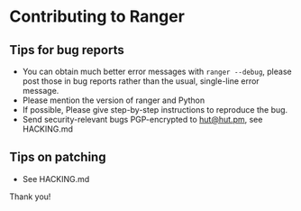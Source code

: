# Contributing to Ranger

## Tips for bug reports

* You can obtain much better error messages with `ranger --debug`, please post
  those in bug reports rather than the usual, single-line error message.
* Please mention the version of ranger and Python
* If possible, Please give step-by-step instructions to reproduce the bug.
* Send security-relevant bugs PGP-encrypted to hut@hut.pm, see HACKING.md

## Tips on patching

* See HACKING.md

Thank you!
